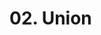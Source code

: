 # 02. Union

<show-structure for="procedure" />

<procedure title="Union">
<code-block src="/Language/typescript/Core/03_Union_Intersection/01_union.ts" lang="typescript"/>
</procedure>

<procedure title="Union-Intersection">
<code-block src="/Language/typescript/Core/03_Union_Intersection/02_intersection.ts" lang="typescript"/>
</procedure>
